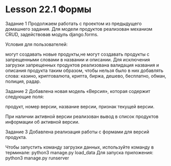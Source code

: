 # Lesson 22.1 Формы

Задание 1
Продолжаем работать с проектом из предыдущего домашнего задания. Для модели продуктов реализован механизм CRUD, задействовав модуль 
django.forms.

Условия для пользователей:

могут создавать новые продукты,не могут создавать продукты с запрещенными словами в названии и описании.
Для исключения загрузки запрещенных продуктов реализована валидация названия и описания продукта таким образом, чтобы нельзя было в них добавлять слова: казино, криптовалюта, крипта, биржа, дешево, бесплатно, обман, полиция, радар.

Задание 2
Добавлена новая модель «Версия», которая содержит следующие поля:

продукт,
номер версии,
название версии,
признак текущей версии.

При наличии активной версии реализован вывод в список продуктов информации об активной версии.

Задание 3
Добавлена реализация работы с формами для версий продукта.


Чтобы запустить команду загрузки данных, используйте команду в терминале: python3 manage.py load_data 
Для запуска приложения: python3 manage.py runserver
